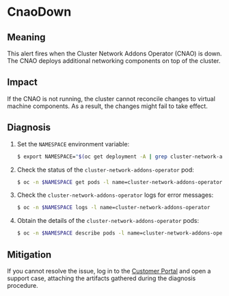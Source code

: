 # CnaoDown

## Meaning

This alert fires when the Cluster Network Addons Operator (CNAO) is down.
The CNAO deploys additional networking components on top of the cluster.

## Impact

If the CNAO is not running, the cluster cannot reconcile changes to virtual
machine components. As a result, the changes might fail to take effect.

## Diagnosis

1. Set the `NAMESPACE` environment variable:

   ```bash
   $ export NAMESPACE="$(oc get deployment -A | grep cluster-network-addons-operator | awk '{print $1}')"
   ```

2. Check the status of the `cluster-network-addons-operator` pod:

   ```bash
   $ oc -n $NAMESPACE get pods -l name=cluster-network-addons-operator
   ```

3. Check the `cluster-network-addons-operator` logs for error messages:

   ```bash
   $ oc -n $NAMESPACE logs -l name=cluster-network-addons-operator
   ```

4. Obtain the details of the `cluster-network-addons-operator` pods:

   ```bash
   $ oc -n $NAMESPACE describe pods -l name=cluster-network-addons-operator
   ```

## Mitigation

If you cannot resolve the issue, log in to the
[Customer Portal](https://access.redhat.com) and open a support case,
attaching the artifacts gathered during the diagnosis procedure.